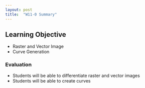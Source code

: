 ```yaml
---
layout: post
title:  "W11-0 Summary"
---
```


## Learning Objective
- Raster and Vector Image 
- Curve Generation 


### Evaluation 
- Students will be able to differentiate raster and vector images 
- Students will be able to create curves 